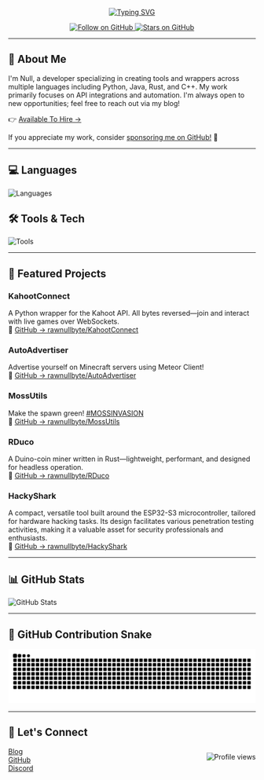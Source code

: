 <p align="center">
  <a href="https://git.io/typing-svg">
    <img src="https://readme-typing-svg.demolab.com?font=Fira+Code&size=18&pause=1000&color=368FF7&center=true&width=600&lines=Hi+%F0%9F%91%8B%2C+I'm+Null!;A+passionate+Python%2FJS+developer." alt="Typing SVG" />
  </a>
</p>

<p align="center">
  <a href="https://github.com/rawnullbyte">
    <img src="https://img.shields.io/github/followers/rawnullbyte?label=Follow&style=social" alt="Follow on GitHub" />
  </a>
  <a href="https://github.com/rawnullbyte">
    <img src="https://img.shields.io/github/stars/rawnullbyte?label=Stars&style=social" alt="Stars on GitHub" />
  </a>
</p>

---

## 🔧 About Me

I'm Null, a developer specializing in creating tools and wrappers across multiple languages including Python, Java, Rust, and C++. My work primarily focuses on API integrations and automation. I'm always open to new opportunities; feel free to reach out via my blog!

👉 [Available To Hire →](http://blog.nullbyte.rip/)

If you appreciate my work, consider [sponsoring me on GitHub!](https://github.com/sponsors/rawnullbyte) 🙏

---

## 💻 Languages

![Languages](https://go-skill-icons.vercel.app/api/icons?i=python,js,html,css,bash)

## 🛠️ Tools & Tech

![Tools](https://go-skill-icons.vercel.app/api/icons?i=linux,git,discord,vscode,sqlite,api)

---

## 🚀 Featured Projects

### **KahootConnect**
A Python wrapper for the Kahoot API. All bytes reversed—join and interact with live games over WebSockets.  
🔗 [GitHub → rawnullbyte/KahootConnect](https://github.com/rawnullbyte/KahootConnect)

### **AutoAdvertiser**
Advertise yourself on Minecraft servers using Meteor Client!  
🔗 [GitHub → rawnullbyte/AutoAdvertiser](https://github.com/rawnullbyte/AutoAdvertiser)

### **MossUtils**
Make the spawn green! [#MOSSINVASION](https://www.reddit.com/r/2b2t/comments/18jbto5/2b2t_moss_invation_make_the_spawn_green_again/)  
🔗 [GitHub → rawnullbyte/MossUtils](https://github.com/rawnullbyte/MossUtils)

### **RDuco**
A Duino-coin miner written in Rust—lightweight, performant, and designed for headless operation.  
🔗 [GitHub → rawnullbyte/RDuco](https://github.com/rawnullbyte/RDuco)

### **HackyShark**
A compact, versatile tool built around the ESP32-S3 microcontroller, tailored for hardware hacking tasks. Its design facilitates various penetration testing activities, making it a valuable asset for security professionals and enthusiasts.  
🔗 [GitHub → rawnullbyte/HackyShark](https://github.com/rawnullbyte/HackyShark)

---

## 📊 GitHub Stats

<img src="https://github-readme-stats.vercel.app/api?username=rawnullbyte&show_icons=true&theme=radical&hide_border=true" alt="GitHub Stats" />

---

## 🐍 GitHub Contribution Snake

<img src="https://github.com/rawnullbyte/rawnullbyte/blob/output/github-contribution-grid-snake-dark.svg" alt="GitHub Contribution Snake" />

---

## 💬 Let's Connect

<div style="display: flex; justify-content: space-between; align-items: flex-end;">
  <ul style="list-style: none; padding-left: 0; margin: 0;">
    <li><a href="http://blog.nullbyte.rip/">Blog</a></li>
    <li><a href="https://github.com/rawnullbyte">GitHub</a></li>
    <li><a href="https://dsc.gg/workspace">Discord</a></li>
  </ul>
  <img src="https://count.getloli.com/@rawnullbyte?name=rawnullbyte&theme=rule34&padding=2&offset=0&align=top&scale=0.5&pixelated=1&darkmode=0" 
       alt="Profile views"
       style="margin-left: 10px; height: 40px;" />
</div>

